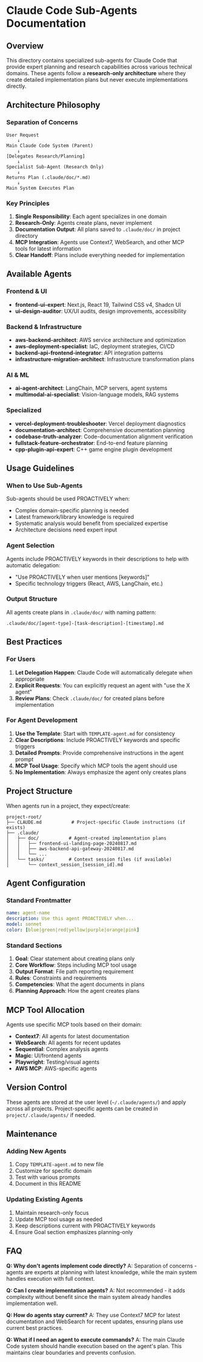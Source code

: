 # Claude Code Sub-Agents Documentation

## Overview

This directory contains specialized sub-agents for Claude Code that provide expert planning and research capabilities across various technical domains. These agents follow a **research-only architecture** where they create detailed implementation plans but never execute implementations directly.

## Architecture Philosophy

### Separation of Concerns

```
User Request
    ↓
Main Claude Code System (Parent)
    ↓
[Delegates Research/Planning]
    ↓
Specialist Sub-Agent (Research Only)
    ↓
Returns Plan (.claude/doc/*.md)
    ↓
Main System Executes Plan
```

### Key Principles

1. **Single Responsibility**: Each agent specializes in one domain
2. **Research-Only**: Agents create plans, never implement
3. **Documentation Output**: All plans saved to `.claude/doc/` in project directory
4. **MCP Integration**: Agents use Context7, WebSearch, and other MCP tools for latest information
5. **Clear Handoff**: Plans include everything needed for implementation

## Available Agents

### Frontend & UI
- **frontend-ui-expert**: Next.js, React 19, Tailwind CSS v4, Shadcn UI
- **ui-design-auditor**: UX/UI audits, design improvements, accessibility

### Backend & Infrastructure
- **aws-backend-architect**: AWS service architecture and optimization
- **aws-deployment-specialist**: IaC, deployment strategies, CI/CD
- **backend-api-frontend-integrator**: API integration patterns
- **infrastructure-migration-architect**: Infrastructure transformation plans

### AI & ML
- **ai-agent-architect**: LangChain, MCP servers, agent systems
- **multimodal-ai-specialist**: Vision-language models, RAG systems

### Specialized
- **vercel-deployment-troubleshooter**: Vercel deployment diagnostics
- **documentation-architect**: Comprehensive documentation planning
- **codebase-truth-analyzer**: Code-documentation alignment verification
- **fullstack-feature-orchestrator**: End-to-end feature planning
- **cpp-plugin-api-expert**: C++ game engine plugin development

## Usage Guidelines

### When to Use Sub-Agents

Sub-agents should be used PROACTIVELY when:
- Complex domain-specific planning is needed
- Latest framework/library knowledge is required
- Systematic analysis would benefit from specialized expertise
- Architecture decisions need expert input

### Agent Selection

Agents include PROACTIVELY keywords in their descriptions to help with automatic delegation:
- "Use PROACTIVELY when user mentions [keywords]"
- Specific technology triggers (React, AWS, LangChain, etc.)

### Output Structure

All agents create plans in `.claude/doc/` with naming pattern:
```
.claude/doc/[agent-type]-[task-description]-[timestamp].md
```

## Best Practices

### For Users

1. **Let Delegation Happen**: Claude Code will automatically delegate when appropriate
2. **Explicit Requests**: You can explicitly request an agent with "use the X agent"
3. **Review Plans**: Check `.claude/doc/` for created plans before implementation

### For Agent Development

1. **Use the Template**: Start with `TEMPLATE-agent.md` for consistency
2. **Clear Descriptions**: Include PROACTIVELY keywords and specific triggers
3. **Detailed Prompts**: Provide comprehensive instructions in the agent prompt
4. **MCP Tool Usage**: Specify which MCP tools the agent should use
5. **No Implementation**: Always emphasize the agent only creates plans

## Project Structure

When agents run in a project, they expect/create:
```
project-root/
├── CLAUDE.md           # Project-specific Claude instructions (if exists)
├── .claude/
│   ├── doc/           # Agent-created implementation plans
│   │   ├── frontend-ui-landing-page-20240817.md
│   │   ├── aws-backend-api-gateway-20240817.md
│   │   └── ...
│   └── tasks/         # Context session files (if available)
│       └── context_session_[session_id].md
```

## Agent Configuration

### Standard Frontmatter
```yaml
name: agent-name
description: Use this agent PROACTIVELY when...
model: sonnet
color: [blue|green|red|yellow|purple|orange|pink]
```

### Standard Sections
1. **Goal**: Clear statement about creating plans only
2. **Core Workflow**: Steps including MCP tool usage
3. **Output Format**: File path reporting requirement
4. **Rules**: Constraints and requirements
5. **Competencies**: What the agent documents in plans
6. **Planning Approach**: How the agent creates plans

## MCP Tool Allocation

Agents use specific MCP tools based on their domain:
- **Context7**: All agents for latest documentation
- **WebSearch**: All agents for recent updates
- **Sequential**: Complex analysis agents
- **Magic**: UI/frontend agents
- **Playwright**: Testing/visual agents
- **AWS MCP**: AWS-specific agents

## Version Control

These agents are stored at the user level (`~/.claude/agents/`) and apply across all projects. Project-specific agents can be created in `project/.claude/agents/` if needed.

## Maintenance

### Adding New Agents
1. Copy `TEMPLATE-agent.md` to new file
2. Customize for specific domain
3. Test with various prompts
4. Document in this README

### Updating Existing Agents
1. Maintain research-only focus
2. Update MCP tool usage as needed
3. Keep descriptions current with PROACTIVELY keywords
4. Ensure Goal section emphasizes planning-only

## FAQ

**Q: Why don't agents implement code directly?**
A: Separation of concerns - agents are experts at planning with latest knowledge, while the main system handles execution with full context.

**Q: Can I create implementation agents?**
A: Not recommended - it adds complexity without benefit since the main system already handles implementation well.

**Q: How do agents stay current?**
A: They use Context7 MCP for latest documentation and WebSearch for recent updates, ensuring plans use current best practices.

**Q: What if I need an agent to execute commands?**
A: The main Claude Code system should handle execution based on the agent's plan. This maintains clear boundaries and prevents confusion.